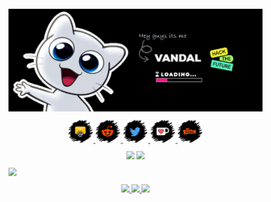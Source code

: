 
<p align="center">
  <img src="https://raw.githubusercontent.com/VandalByte/VandalByte/main/media/mee.gif" />
</p>

<p align="center">
  
  <a href="mailto:vandal.social@proton.me" target="_blank">
    <img width="10%" src="http://raw.githubusercontent.com/VandalByte/VandalByte/main/media/mail.png" />
  </a>
  <a href="https://www.reddit.com/user/VandalByte" target="_blank">
    <img width="10%" src="http://raw.githubusercontent.com/VandalByte/VandalByte/main/media/reddit.png" />
  </a>
  <a href="https://twitter.com/VandalByte" target="_blank">
    <img width="10%" src="http://raw.githubusercontent.com/VandalByte/VandalByte/main/media/twitter.png" />
  </a>
  <a href="https://ko-fi.com/VandalByte" target="_blank">
    <img width="10%" src="http://raw.githubusercontent.com/VandalByte/VandalByte/main/media/ko-fi.png" />
  </a>
  <a href="https://www.pling.com/u/ghost-black" target="_blank">
    <img width="10%" src="http://raw.githubusercontent.com/VandalByte/VandalByte/main/media/pling.png" />
  </a>
</p>

<p align="center">
  <img width="48%" src="https://github-readme-stats.vercel.app/api?username=VandalByte&show_icons=true&theme=chartreuse-dark&hide_border=true" />
  <img width="48%" src="https://github-readme-streak-stats.herokuapp.com/?user=VandalByte&theme=chartreuse-dark&hide_border=true" />
</p>

<p align="left">
  <img width="20%" src="https://img.shields.io/badge/repositories-000000?style=for-the-badge&logo=github&logoColor=ffffff" />
</p>
  
<p align="center">
  <a href="https://github.com/VandalByte/dedsec-grub2-theme">
    <img width="33%" src="https://github-readme-stats.vercel.app/api/pin/?username=VandalByte&repo=dedsec-grub2-theme&show_icons=true&theme=chartreuse-dark&hide_border=true" />
  </a>
  <a href="https://github.com/VandalByte/darkmatter-grub2-theme">
    <img width="33%" src="https://github-readme-stats.vercel.app/api/pin/?username=VandalByte&repo=darkmatter-grub2-theme&show_icons=true&theme=chartreuse-dark&hide_border=true" />
  </a>
  <a href="https://github.com/VandalByte/grub-tweaks">
    <img width="33%" src="https://github-readme-stats.vercel.app/api/pin/?username=VandalByte&repo=grub-tweaks&show_icons=true&theme=chartreuse-dark&hide_border=true" />
  </a>
</p>
